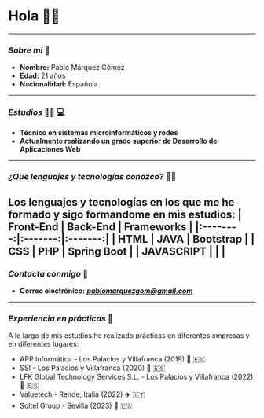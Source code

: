 # **Hola** :raising_hand_man:
---
### ___Sobre mi___ :bust_in_silhouette:
- **Nombre:** Pablo Márquez Gómez
- **Edad:** 21 años
- **Nacionalidad:** Española
---
### ___Estudios___ :man_student: :computer:
- **Técnico en sistemas microinformáticos y redes**
- **Actualmente realizando un grado superior de Desarrollo de Aplicaciones Web**
---
### ___¿Que lenguajes y tecnologías conozco?___ :man_technologist:
Los lenguajes y tecnologías en los que me he formado y sigo formandome en mis estudios:
| Front-End | Back-End | Frameworks |
|:--------:|:-------:|:-------:|
| HTML | JAVA | Bootstrap |
| CSS | PHP | Spring Boot |
| JAVASCRIPT | | |
---
### ___Contacta conmigo___ :e-mail:
- **Correo electrónico:** ***pablomarquezgom@gmail.com***
---
### ___Experiencia en prácticas___ :briefcase:
A lo largo de mis estudios he realizado prácticas en diferentes empresas y en diferentes lugares:
- APP Informática - Los Palacios y Villafranca (2019) :round_pushpin: :es:
- SSI - Los Palacios y Villafranca (2020) :round_pushpin: :es:
- LFK Global Technology Services S.L. - Los Palacios y Villafranca (2022) :round_pushpin: :es:
- Valuetech - Rende, Italia (2022) :airplane: :it:
- Soltel Group - Sevilla (2023) :round_pushpin: :es:
